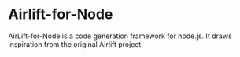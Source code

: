 Airlift-for-Node
================

AirLift-for-Node is a code generation framework for node.js.  It draws inspiration from the original Airlift project.